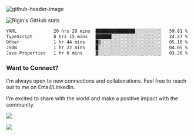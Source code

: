 
![github-header-image](https://github.com/riginoommen/riginoommen/assets/3840244/889cae65-df55-4cda-86cc-bf21bf1f2e96)

![Rigin's GitHub stats](https://github-readme-stats.vercel.app/api?username=riginoommen\&show_icons=true\&show=reviews,discussions_started,discussions_answered,prs_merged,prs_merged_percentage)


<!--START_SECTION:waka-->

```txt
YAML              20 hrs 20 mins  ███████████████░░░░░░░░░░   59.81 %
TypeScript        8 hrs 15 mins   ██████░░░░░░░░░░░░░░░░░░░   24.27 %
Other             1 hr 44 mins    █▒░░░░░░░░░░░░░░░░░░░░░░░   05.10 %
JSON              1 hr 22 mins    █░░░░░░░░░░░░░░░░░░░░░░░░   04.05 %
Java Properties   1 hr 6 mins     ▓░░░░░░░░░░░░░░░░░░░░░░░░   03.26 %
```

<!--END_SECTION:waka-->

### Want to Connect?

I'm always open to new connections and collaborations. Feel free to reach out to me on Email/LinkedIn.

I'm excited to share with the world and make a positive impact with the community.

![](https://komarev.com/ghpvc/?username=riginoommen)

![](https://hit.yhype.me/github/profile?user_id=3840244)

